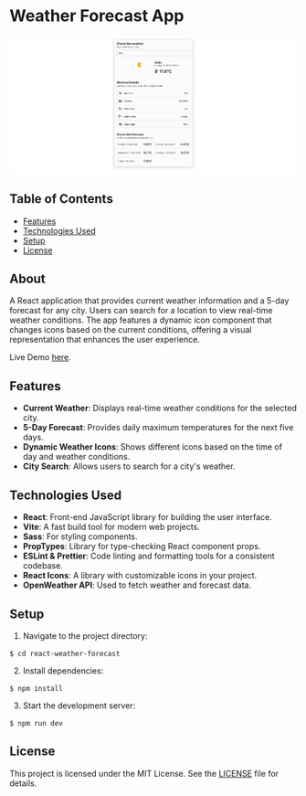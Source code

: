 # Weather Forecast App

![App Screenshot](./public/screenshot.png)

## Table of Contents

- [Features](#features)
- [Technologies Used](#technologies-used)
- [Setup](#setup)
- [License](#license)


## About

A React application that provides current weather information and a 5-day forecast for any city. Users can search for a location to view real-time weather conditions.
The app features a dynamic icon component that changes icons based on the current conditions, offering a visual representation that enhances the user experience.

Live Demo [here](https://rwf-jk.vercel.app/).

## Features

- **Current Weather**: Displays real-time weather conditions for the selected city.
- **5-Day Forecast**: Provides daily maximum temperatures for the next five days.
- **Dynamic Weather Icons**: Shows different icons based on the time of day and weather conditions.
- **City Search**: Allows users to search for a city's weather.

## Technologies Used

- **React**: Front-end JavaScript library for building the user interface.
- **Vite**: A fast build tool for modern web projects.
- **Sass**: For styling components.
- **PropTypes**: Library for type-checking React component props.
- **ESLint & Prettier**: Code linting and formatting tools for a consistent codebase.
- **React Icons**: A library with customizable icons in your project.
- **OpenWeather API**: Used to fetch weather and forecast data.

## Setup

1. Navigate to the project directory:
```
$ cd react-weather-forecast
```
2. Install dependencies:
```
$ npm install
```
3. Start the development server:
```
$ npm run dev
```

## License

This project is licensed under the MIT License. See the [LICENSE](./LICENSE) file for details.
